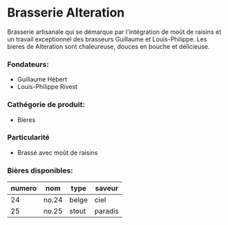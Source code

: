 # Brasserie Alteration

Brasserie artisanale qui se démarque par l'intégration de moût de raisins et un travail exceptionnel des brasseurs Guillaume et Louis-Philippe. Les bieres de Alteration sont chaleureuse, douces en bouche et délicieuse. 

### Fondateurs:
- Guillaume Hébert
- Louis-Philippe Rivest

### Cathégorie de produit: 
- Bieres

### Particularité
- Brassé avec moût de raisins

### Bières disponibles:

| numero | nom | type | saveur |
| ------ | --- | ---- | ------ |
| 24 | no.24 | belge | ciel |
| 25 | no.25 | stout | paradis |


